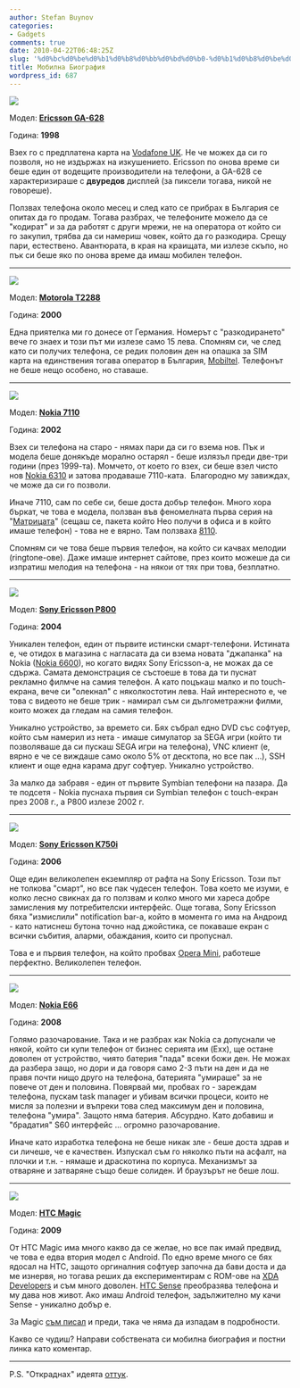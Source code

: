 ```yaml
---
author: Stefan Buynov
categories:
- Gadgets
comments: true
date: 2010-04-22T06:48:25Z
slug: '%d0%bc%d0%be%d0%b1%d0%b8%d0%bb%d0%bd%d0%b0-%d0%b1%d0%b8%d0%be%d0%b3%d1%80%d0%b0%d1%84%d0%b8%d1%8f'
title: Мобилна Биография
wordpress_id: 687
---
```


[![](/images/2010/04/01_Ericsson_GA628.gif)](/images/2010/04/01_Ericsson_GA628.gif)

Модел: **[Ericsson GA-628](http://www.mobilebulgaria.com/mobiles/view.php?id=615)**

Година: **1998**

Взех го с предплатена карта на [Vodafone UK](http://online.vodafone.co.uk/). Не че можех да си го позволя, но не издържах на изкушението. Ericsson по онова време си беше един от водещите производители на телефони, а GA-628 се характеризираше с **двуредов** дисплей (за пиксели тогава, никой не говореше).

Ползвах телефона около месец и след като се прибрах в България се опитах да го продам. Тогава разбрах, че телефоните можело да се "кодират" и за да работят с други мрежи, не на оператора от който си го закупил, трябва да си намериш човек, който да го разкодира. Срещу пари, естествено. Авантюрата, в края на краищата, ми излезе скъпо, но пък си беше яко по онова време да имаш мобилен телефон.


** **


[![](/images/2010/04/02_Motorola_T2288.gif)](/images/2010/04/02_Motorola_T2288.gif)

Модел: **[Motorola T2288](http://www.mobilebulgaria.com/mobiles/view.php?id=401)**

Година: **2000**

Една приятелка ми го донесе от Германия. Номерът с "разкодирането" вече го знаех и този път ми излезе само 15 лева. Спомням си, че след като си получих телефона, се редих половин ден на опашка за SIM карта на единствения тогава оператор в България, [Mobiltel](http://mtel.net). Телефонът не беше нещо особено, но ставаше.


** **

<!--more-->

[![](/images/2010/04/03_Nokia_7110.jpg)](/images/2010/04/03_Nokia_7110.jpg)

Модел: **[Nokia 7110](http://www.mobilebulgaria.com/mobiles/view.php?id=183)**

Година: **2002**

Взех си телефона на старо - нямах пари да си го взема нов. Пък и модела беше донякъде морално остарял - беше излязъл преди две-три години (през 1999-та). Момчето, от което го взех, си беше взел чисто нов [Nokia 6310](http://www.mobilebulgaria.com/mobiles/view.php?id=562) и затова продаваше 7110-ката.  Благородно му завиждах, че може да си го позволи.

Иначе 7110, сам по себе си, беше доста добър телефон. Много хора бъркат, че това е модела, ползван във феномелната първа серия на "[Матрицата](http://www.imdb.com/title/tt0133093/)" (сещаш се, пакета който Нео получи в офиса и в който имаше телефон) - това не е вярно. Там ползваха [8110](http://www.mobilebulgaria.com/mobiles/view.php?id=335).

Спомням си че това беше първия телефон, на който си качвах мелодии (ringtone-ове). Даже имаше интернет сайтове, през които можеше да си изпратиш мелодия на телефона - на някои от тях при това, безплатно.


** **


[![](/images/2010/04/04_SonyEricsson_P800.jpg)](/images/2010/04/04_SonyEricsson_P800.jpg)

Модел: **[Sony Ericsson P800](http://www.mobilebulgaria.com/mobiles/view.php?id=118)**

Година: **2004**

Уникален телефон, един от първите истински смарт-телефони. Истината е, че отидох в магазина с нагласата да си взема новата "джапанка" на Nokia ([Nokia 6600](http://www.mobilebulgaria.com/mobiles/view.php?id=75)), но когато видях Sony Ericsson-а, не можах да се сдържа. Самата демонстрация се състоеше в това да ти пуснат рекламно филмче на самия телефон. А като поцъкаш малко и по touch-екрана, вече си "олекнал" с няколкостотин лева. Най интересното е, че това с видеото не беше трик - намирал съм си дългометражни филми, които можех да гледам на самия телефон.

Уникално устройство, за времето си. Бях събрал едно DVD със софтуер, който съм намерил из нета - имаше симулатор за SEGA игри (който ти позволяваше да си пускаш SEGA игри на телефона), VNC клиент (е, вярно е че се виждаше само около 5% от десктопа, но все пак ...), SSH клиент и още една карама друг софтуер. Уникално устройство.

За малко да забравя - един от първите Symbian телефони на пазара. Да те подсетя - Nokia пуснаха първия си Symbian телефон с touch-екран през 2008 г., а P800 излезе 2002 г.


** **


[![](/images/2010/04/05_SonyEricsson_K750i.jpg)](/images/2010/04/05_SonyEricsson_K750i.jpg)

Модел: **[Sony Ericsson K750i](http://www.mobilebulgaria.com/mobiles/view.php?id=775)**

Година: **2006**

Още един великолепен екземпляр от рафта на Sony Ericsson. Този път не толкова "смарт", но все пак чудесен телефон. Това което ме изуми, е колко лесно свикнах да го ползвам и колко много ми хареса добре замисления му потребителски интерфейс. Още тогава, Sony Ericsson бяха "измислили" notification bar-а, който в момента го има на Андроид - като натиснеш бутона точно над джойстика, се покаваше екран с всички събития, аларми, обаждания, които си пропуснал.

Това е и първия телефон, на който пробвах [Opera Mini](http://www.opera.com/mobile/), работеше перфектно. Великолепен телефон.


** **


[![](/images/2010/04/06_Nokia_E66.jpg)](/images/2010/04/06_Nokia_E66.jpg)

Модел: **[Nokia E66](http://www.mobilebulgaria.com/mobiles/view.php?id=1627)**

Година: **2008**

Голямо разочарование. Така и не разбрах как Nokia са допуснали че някой, който си купи телефон от бизнес серията им (Eхх), ще остане доволен от устройство, чиято батерия "пада" всеки божи ден. Не можах да разбера защо, но дори и да говоря само 2-3 пъти на ден и да не правя почти нищо друго на телефона, батерията "умираше" за не повече от ден и половина. Повярвай ми, пробвах го - зареждам телефона, пускам task manager и убивам всички процеси, които не мисля за полезни и въпреки това след максимум ден и половина, телефона "умира". Защото няма батерия. Абсурдно. Като добавиш и "брадатия" S60 интерфейс ... огромно разочарование.

Иначе като изработка телефона не беше никак зле - беше доста здрав и си личеше, че е качествен. Изпускал съм го няколко пъти на асфалт, на плочки и т.н. - нямаше и драскотина по корпуса. Механизмът за отваряне и затваряне също беше солиден. И браузърът не беше лош.


** **


[![](/images/2010/04/07_HTC_Magic.jpg)](/images/2010/04/07_HTC_Magic.jpg)

Модел: **[HTC Magic](http://www.mobilebulgaria.com/mobiles/view.php?id=1783)**

Година: **2009**

От HTC Magic има много какво да се желае, но все пак имай предвид, че това е едва втория модел с Android. По едно време много се бях ядосал на HTC, защото оргиналния софтуер започна да бави доста и да ме изнервя, но тогава реших да експериментирам с ROM-ове на [XDA Developers](http://forum.xda-developers.com/forumdisplay.php?f=493) и съм много доволен. [HTC Sense](http://en.wikipedia.org/wiki/HTC_Sense) преобразява телефона и му дава нов живот. Ако имаш Android телефон, задължително му качи Sense - уникално добър е.

За Magic [съм писал](/2009/09/24/440) и преди, така че няма да изпадам в подробности.

Какво се чудиш? Направи собствената си мобилна биография и постни линка като коментар.


** **


P.S. "Откраднах" идеята [оттук](http://www.paxmodept.com/telesto/blogitem.htm?id=809).


